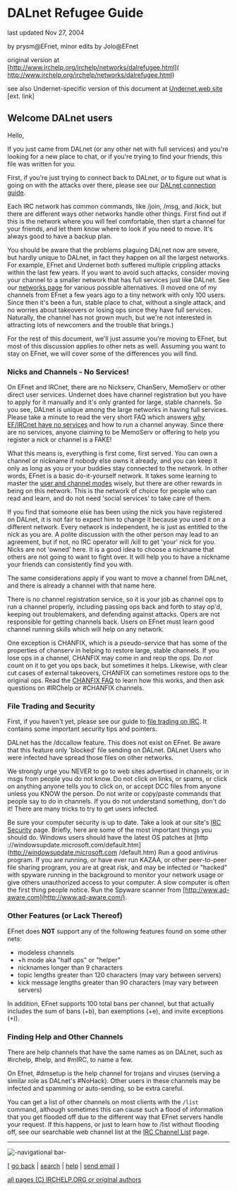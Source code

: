 # DALnet Refugee Guide

last updated Nov 27, 2004

by prysm@EFnet, minor edits by Jolo@EFnet

original version at [http://www.irchelp.org/irchelp/networks/dalrefugee.html](
http://www.irchelp.org/irchelp/networks/dalrefugee.html)

see also Undernet-specific version of this document at [Undernet web
site](http://www.undernet.org/show_news.php?main_n_id=40) [ext. link]

## Welcome DALnet users

Hello,

If you just came from DALnet (or any other net with full services) and you're
looking for a new place to chat, or if you're trying to find your friends,
this file was written for you.

First, if you're just trying to connect back to DALnet, or to figure out what
is going on with the attacks over there, please see our [DALnet connection
guide](servers/dalnet.html).

Each IRC network has common commands, like /join, /msg, and /kick, but there
are different ways other networks handle other things. First find out if this
is the network where you will feel comfortable, then start a channel for your
friends, and let them know where to look if you need to move. It's always good
to have a backup plan.

You should be aware that the problems plaguing DALnet now are severe, but
hardly unique to DALnet, in fact they happen on all the largest networks. For
example, EFnet and Undernet both suffered multiple crippling attacks within
the last few years. If you want to avoid such attacks, consider moving your
channel to a smaller network that has full services just like DALnet. See our
[networks page](nets/) for various possible alternatives. (I moved one of my
channels from EFnet a few years ago to a tiny network with only 100 users.
Since then it's been a fun, stable place to chat, without a single attack, and
no worries about takeovers or losing ops since they have full services.
Naturally, the channel has not grown much, but we're not interested in
attracting lots of newcomers and the trouble that brings.)

For the rest of this document, we'll just assume you're moving to EFnet, but
most of this discussion applies to other nets as well. Assuming you want to
stay on EFnet, we will cover some of the differences you will find.

### Nicks and Channels - No Services!

On EFnet and IRCnet, there are no Nickserv, ChanServ, MemoServ or other direct
user services. Undernet does have channel registration but you have to apply
for it manually and it's only granted for large, stable channels. So you see,
DALnet is unique among the large networks in having full services. Please take
a minute to read the very short FAQ which answers [why EF/IRCnet have no
services](noserv.html) and how to run a channel anyway. Since there are no
services, anyone claiming to be MemoServ or offering to help you register a
nick or channel is a FAKE!

What this means is, everything is first come, first served. You can own a
channel or nickname if nobody else owns it already, and you can keep it only
as long as you or your buddies stay connected to the network. In other words,
EFnet is a basic do-it-yourself network. It takes some learning to master the
[user and channel modes](../irctutorial.html) wisely, but there are other
rewards in being on this network. This is the network of choice for people who
can read and learn, and do not need 'social services' to take care of them.

If you find that someone else has been using the nick you have registered on
DALnet, it is not fair to expect him to change it because you used it on a
different network. Every network is independent, he is just as entitled to the
nick as you are. A polite discussion with the other person may lead to an
agreement, but if not, no IRC operator will /kill to get 'your' nick for you.
Nicks are not 'owned' here. It is a good idea to choose a nickname that others
are not going to want to fight over. It will help you to have a nickname your
friends can consistently find you with.

The same considerations apply if you want to move a channel from DALnet, and
there is already a channel with that name here.

There is no channel registration service, so it is your job as channel ops to
run a channel properly, including passing ops back and forth to stay op'd,
keeping out troublemakers, and defending against attacks. Opers are not
responsible for getting channels back. Users on EFnet must learn good channel
running skills which will help on any network.

One exception is CHANFIX, which is a pseudo-service that has some of the
properties of chanserv in helping to restore large, stable channels. If you
lose ops in a channel, CHANFIX may come in and reop the ops. Do _not_ count on
it to get you ops back, but sometimes it helps. Likewise, with clear cut cases
of external takeovers, CHANFIX can sometimes restore ops to the original ops.
Read the [CHANFIX FAQ](../ircd/chanfix.html) to learn how this works, and then
ask questions on #IRChelp or #CHANFIX channels.

### File Trading and Security

First, if you haven't yet, please see our guide to [file trading on
IRC](../misc/warez.html). It contains some important security tips and
pointers.

DALnet has the /dccallow feature. This does not exist on EFnet. Be aware that
this feature only 'blocked' file sending on DALnet. DALnet Users who were
infected have spread those files on other networks.

We strongly urge you NEVER to go to web sites advertised in channels, or in
msgs from people you do not know. Do not click on links, or spams, or click on
anything anyone tells you to click on, or accept DCC files from anyone unless
you KNOW the person. Do not write or copy/paste commands that people say to do
in channels. If you do not understand something, don't do it! There are many
tricks to try to get users infected.

Be sure your computer security is up to date. Take a look at our site's [IRC
Security](../security/) page. Briefly, here are some of the most important
things you should do. Windows users should have the latest OS patches at [http
://windowsupdate.microsoft.com/default.htm](http://windowsupdate.microsoft.com
/default.htm) Run a good antivirus program. If you are running, or have ever
run KAZAA, or other peer-to-peer file sharing program, you are at great risk,
and may be infected or "hacked" with spyware running in the background to
monitor your network usage or give others unauthorized access to your
computer. A slow computer is often the first thing people notice. Run the
Spyware scanner from [http://www.ad-aware.com](http://www.ad-aware.com/).

### Other Features (or Lack Thereof)

EFnet does **NOT** support any of the following features found on some other
nets:

  * modeless channels 
  * +h mode aka "half ops" or "helper" 
  * nicknames longer than 9 characters 
  * topic lengths greater than 120 characters (may vary between servers) 
  * kick message lengths greater than 90 characters (may vary between servers) 

In addition, EFnet supports 100 total bans per channel, but that actually
includes the sum of bans (+b), ban exemptions (+e), and invite exceptions
(+I).

### Finding Help and Other Channels

There are help channels that have the same names as on DALnet, such as
#irchelp, #help, and #mIRC, to name a few.

On Efnet, #dmsetup is the help channel for trojans and viruses (serving a
similar role as DALnet's #NoHack). Other users in these channels may be
infected and spamming or auto-sending, so be extra careful.

You can get a list of other channels on most clients with the `/list` command,
although sometimes this can cause such a flood of information that you get
flooded off due to the different way that EFnet servers handle your request.
If this happens, or just to learn how to /list without flooding off, see our
searchable web channel list at the [IRC Channel List](../chanlist/) page.

* * *

![-navigational bar-](/irchelp/Pix/ihnavbar.gif)

[ [go back](/irchelp/) | [search](/irchelp/search_engine.cgi) |
[help](/irchelp/help.html) | [send email](/irchelp/mail.cgi) ]

[all pages (C) IRCHELP.ORG or original authors](/irchelp/credit.html)


